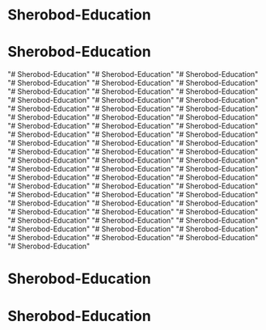 # Sherobod-Education
# Sherobod-Education
"# Sherobod-Education" 
"# Sherobod-Education" 
"# Sherobod-Education" 
"# Sherobod-Education" 
"# Sherobod-Education" 
"# Sherobod-Education" 
"# Sherobod-Education" 
"# Sherobod-Education" 
"# Sherobod-Education" 
"# Sherobod-Education" 
"# Sherobod-Education" 
"# Sherobod-Education" 
"# Sherobod-Education" 
"# Sherobod-Education" 
"# Sherobod-Education" 
"# Sherobod-Education" 
"# Sherobod-Education" 
"# Sherobod-Education" 
"# Sherobod-Education" 
"# Sherobod-Education" 
"# Sherobod-Education" 
"# Sherobod-Education" 
"# Sherobod-Education" 
"# Sherobod-Education" 
"# Sherobod-Education" 
"# Sherobod-Education" 
"# Sherobod-Education" 
"# Sherobod-Education" 
"# Sherobod-Education" 
"# Sherobod-Education" 
"# Sherobod-Education" 
"# Sherobod-Education" 
"# Sherobod-Education" 
"# Sherobod-Education" 
"# Sherobod-Education" 
"# Sherobod-Education" 
"# Sherobod-Education" 
"# Sherobod-Education" 
"# Sherobod-Education" 
"# Sherobod-Education" 
"# Sherobod-Education" 
"# Sherobod-Education" 
"# Sherobod-Education" 
"# Sherobod-Education" 
"# Sherobod-Education" 
"# Sherobod-Education" 
"# Sherobod-Education" 
"# Sherobod-Education" 
"# Sherobod-Education" 
"# Sherobod-Education" 
"# Sherobod-Education" 
"# Sherobod-Education" 
"# Sherobod-Education" 
"# Sherobod-Education" 
"# Sherobod-Education" 
"# Sherobod-Education" 
"# Sherobod-Education" 
"# Sherobod-Education" 
"# Sherobod-Education" 
"# Sherobod-Education" 
"# Sherobod-Education" 
# Sherobod-Education
# Sherobod-Education
